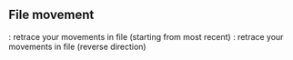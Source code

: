 ## File movement

<C-O>            : retrace your movements in file (starting from most recent)
<C-I>            : retrace your movements in file (reverse direction)
